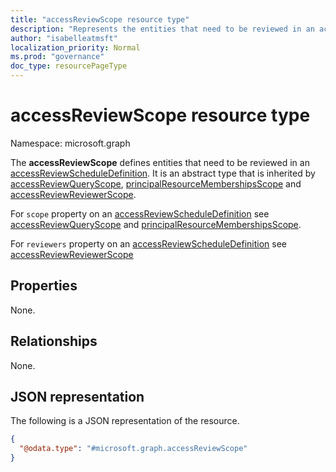 ```yaml
---
title: "accessReviewScope resource type"
description: "Represents the entities that need to be reviewed in an access review."
author: "isabelleatmsft"
localization_priority: Normal
ms.prod: "governance"
doc_type: resourcePageType
---
```


# accessReviewScope resource type

Namespace: microsoft.graph

The **accessReviewScope** defines entities that need to be reviewed in an [accessReviewScheduleDefinition](accessreviewscheduledefinition.md). It is an abstract type that is inherited by [accessReviewQueryScope](accessreviewqueryscope.md), [principalResourceMembershipsScope](principalresourcemembershipsscope.md) and [accessReviewReviewerScope](accessreviewreviewerscope.md). 

For `scope` property on an [accessReviewScheduleDefinition](accessreviewscheduledefinition.md) see [accessReviewQueryScope](accessreviewqueryscope.md) and [principalResourceMembershipsScope](principalresourcemembershipsscope.md).

For `reviewers` property on an [accessReviewScheduleDefinition](accessreviewscheduledefinition.md) see [accessReviewReviewerScope](accessreviewreviewerscope.md)

## Properties
None.

## Relationships
None.

## JSON representation
The following is a JSON representation of the resource.
<!-- {
  "blockType": "resource",
  "@odata.type": "microsoft.graph.accessReviewScope"
}
-->
``` json
{
  "@odata.type": "#microsoft.graph.accessReviewScope"
}
```
